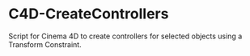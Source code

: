# C4D-CreateControllers
Script for Cinema 4D to create controllers for selected objects using a Transform Constraint.
